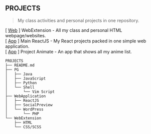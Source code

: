 ## PROJECTS  
> My class activities and personal projects in one repository.
 
[ [Web](https://s20016.github.io/PROJECTS/WebExtension/) ] WebExtension - All my class and personal HTML webpage/websites.  
[ [App](https://s20016.github.io/ReactJS/) ] Main ReactJS - My React projects packed in one simple web application.  
[ [App](https://s20016.github.io/Animate/) ] Project Animate - An app that shows all my anime list.  

```
PROJECTS
├── README.md
├── PG
│   ├── Java
│   ├── JavaScript
│   ├── Python
│   └── Shell
│       └── Vim Script
├── WebApplication
│   ├── ReactJS
│   ├── SocialPreview
│   └── WordPress
│       └── PHP
└── WebExtension
    ├── HTML
    └── CSS/SCSS
```